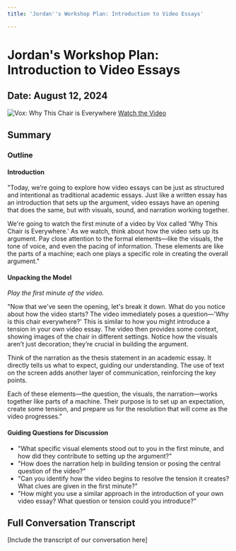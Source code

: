 ```yaml
---
title: 'Jordan''s Workshop Plan: Introduction to Video Essays'

---
```


# Jordan's Workshop Plan: Introduction to Video Essays
## Date: August 12, 2024

![Vox: Why This Chair is Everywhere](https://img.youtube.com/vi/_V10kWLh71U/0.jpg)
[Watch the Video](https://www.youtube.com/watch?v=_V10kWLh71U)

## Summary

### Outline
#### Introduction
"Today, we’re going to explore how video essays can be just as structured and intentional as traditional academic essays. Just like a written essay has an introduction that sets up the argument, video essays have an opening that does the same, but with visuals, sound, and narration working together.

We're going to watch the first minute of a video by Vox called 'Why This Chair is Everywhere.' As we watch, think about how the video sets up its argument. Pay close attention to the formal elements—like the visuals, the tone of voice, and even the pacing of information. These elements are like the parts of a machine; each one plays a specific role in creating the overall argument."

#### Unpacking the Model
*Play the first minute of the video.*

"Now that we've seen the opening, let's break it down. What do you notice about how the video starts? The video immediately poses a question—'Why is this chair everywhere?' This is similar to how you might introduce a tension in your own video essay. The video then provides some context, showing images of the chair in different settings. Notice how the visuals aren’t just decoration; they’re crucial in building the argument.

Think of the narration as the thesis statement in an academic essay. It directly tells us what to expect, guiding our understanding. The use of text on the screen adds another layer of communication, reinforcing the key points.

Each of these elements—the question, the visuals, the narration—works together like parts of a machine. Their purpose is to set up an expectation, create some tension, and prepare us for the resolution that will come as the video progresses."

#### Guiding Questions for Discussion
- "What specific visual elements stood out to you in the first minute, and how did they contribute to setting up the argument?"
- "How does the narration help in building tension or posing the central question of the video?"
- "Can you identify how the video begins to resolve the tension it creates? What clues are given in the first minute?"
- "How might you use a similar approach in the introduction of your own video essay? What question or tension could you introduce?"

## Full Conversation Transcript
[Include the transcript of our conversation here]